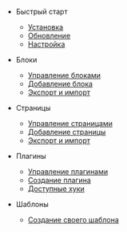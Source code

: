 - Быстрый старт
    * [Установка](ru/basics/installing.md)
    * [Обновление](ru/basics/updating.md)
    * [Настройка](ru/basics/customizing.md)

- Блоки
    * [Управление блоками](ru/blocks/manage.md)
    * [Добавление блока](ru/blocks/add_new.md)
    * [Экспорт и импорт](ru/blocks/impex.md)

- Страницы
    * [Управление страницами](ru/pages/manage.md)
    * [Добавление страницы](ru/pages/add_new.md)
    * [Экспорт и импорт](ru/pages/impex.md)

- Плагины
    * [Управление плагинами](ru/plugins/manage.md)
    * [Создание плагина](ru/plugins/create_new.md)
    * [Доступные хуки](ru/plugins/all_hooks.md)

- Шаблоны
    * [Создание своего шаблона](ru/layouts/create_new.md)